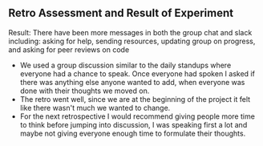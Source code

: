 ## Retro Assessment and Result of Experiment

Result: There have been more messages in both the group chat and slack including: asking for help, sending resources, updating group on progress, and asking for peer reviews on code

* We used a group discussion similar to the daily standups where everyone had a chance to speak. Once everyone had spoken I asked if there was anything else anyone wanted to add, when everyone was done with their thoughts we moved on.
* The retro went well, since we are at the beginning of the project it felt like there wasn't much we wanted to change.
* For the next retrospective I would recommend giving people more time to think before jumping into discussion, I was speaking first a lot and maybe not giving everyone enough time to formulate their thoughts.
